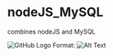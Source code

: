 # nodeJS_MySQL
combines nodeJS and MySQL

![GitHub Logo](/images/logo.png)
Format: ![Alt Text](url)
